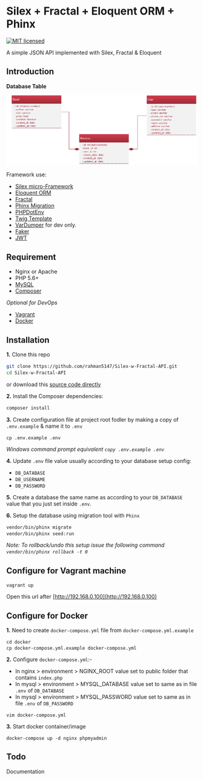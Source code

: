# Silex + Fractal + Eloquent ORM + Phinx

[![MIT licensed](https://img.shields.io/badge/license-MIT-blue.svg)](https://raw.githubusercontent.com/hyperium/hyper/master/LICENSE)

A simple JSON API implemented with Silex, Fractal & Eloquent
## Introduction
**Database Table**

![alt text](erd.png "ERD")

Framework use:

- [Silex micro-Framework](http://silex.sensiolabs.org/)
- [Eloquent ORM](https://github.com/illuminate/database)
- [Fractal](https://github.com/thephpleague/fractal)
- [Phinx Migration](https://github.com/robmorgan/phinx)
- [PHPDotEnv](https://github.com/vlucas/phpdotenv)
- [Twig Template](http://twig.sensiolabs.org/)
- [VarDumper](https://github.com/symfony/var-dumper) for dev only.
- [Faker](https://github.com/fzaninotto/Faker)
- [JWT](https://github.com/firebase/php-jwt/)

## Requirement
- Nginx or Apache
- PHP 5.6+
- [MySQL](https://www.mysql.com/)
- [Composer](https://getcomposer.org/)

*Optional for DevOps*
- [Vagrant](https://www.vagrantup.com/)
- [Docker](https://www.docker.com)

## Installation
**1.** Clone this repo
```bash
git clone https://github.com/rahman5147/Silex-w-Fractal-API.git
cd Silex-w-Fractal-API
```
or download this [source code directly](https://github.com/rahman5147/Silex-w-Fractal-API/archive/master.zip)

**2.** Install the Composer dependencies:
```bash
composer install
```

**3.** Create configuration file at project root fodler by making a copy of `.env.example` & name it to `.env`
```
cp .env.example .env
```
*Windows command prompt equivalent `copy .env.example .env`*

**4.** Update `.env` file value usually according to your database setup config:
- `DB_DATABASE`
- `DB_USERNAME`
- `DB_PASSWORD`

**5.** Create a database the same name as according to your `DB_DATABASE` value that you just set inside `.env`.

**6.** Setup the database using migration tool with `Phinx`
```bash
vendor/bin/phinx migrate
vendor/bin/phinx seed:run
```
*Note: To rollback/undo this setup issue the following command `vendor/bin/phinx rollback -t 0`*

## Configure for Vagrant machine
```
vagrant up
```
Open this url after [http://192.168.0.100](http://192.168.0.100)

## Configure for Docker
**1.** Need to create `docker-compose.yml` file from `docker-compose.yml.example`
```
cd docker
cp docker-compose.yml.example docker-compose.yml
```
**2.** Configure `docker-compose.yml`:-
- In nginx > environment > NGINX_ROOT value set to public folder that contains `index.php`
- In mysql > environment > MYSQL_DATABASE value set to same as in file `.env` of `DB_DATABASE`
- In mysql > environment > MYSQL_PASSWORD value set to same as in file `.env` of `DB_PASSWORD`
```
vim docker-compose.yml
```
**3.** Start docker container/image
```
docker-compose up -d nginx phpmyadmin
```

## Todo
Documentation